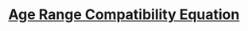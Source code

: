 # [Age Range Compatibility Equation](https://www.codewars.com/kata/age-range-compatibility-equation/)
